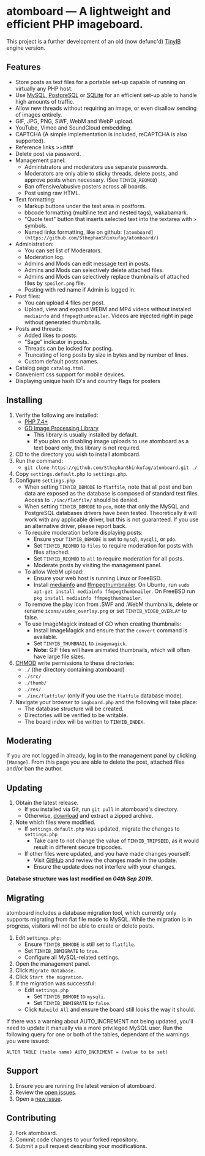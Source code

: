 # atomboard &mdash; A lightweight and efficient PHP imageboard.

This project is a further development of an old (now defunc'd) [TinyIB](https://github.com/tslocum/TinyIB) engine version.

Features
------------

 - Store posts as text files for a portable set-up capable of running on virtually any PHP host.
 - Use [MySQL](https://mysql.com), [PostgreSQL](https://www.postgresql.org) or [SQLite](https://sqlite.org) for an efficient set-up able to handle high amounts of traffic.
 - Allow new threads without requiring an image, or even disallow sending of images entirely.
 - GIF, JPG, PNG, SWF, WebM and WebP upload.
 - YouTube, Vimeo and SoundCloud embedding.
 - CAPTCHA (A simple implementation is included, reCAPTCHA is also supported).
 - Reference links >>###
 - Delete post via password.
 - Management panel:
   - Administrators and moderators use separate passwords.
   - Moderators are only able to sticky threads, delete posts, and approve posts when necessary. (See `TINYIB_REQMOD`)
   - Ban offensive/abusive posters across all boards.
   - Post using raw HTML.
 - Text formatting:
   - Markup buttons under the text area in postform.
   - bbcode formatting (multiline text and nested tags), wakabamark.
   - "Quote text" button that inserts selected text into the textarea with `>` symbols.
   - Named links formatting, like on github: `[atomboard](https://github.com/SthephanShinkufag/atomboard/)`
 - Administration:
   - You can set list of Moderators.
   - Moderation log.
   - Admins and Mods can edit message text in posts.
   - Admins and Mods can selectively delete attached files.
   - Admins and Mods can selectively replace thumbnails of attached files by `spoiler.png` file.
   - Posting with red name if Admin is logged in.
 - Post files:
   - You can upload 4 files per post.
   - Upload, view and expand WEBM and MP4 videos without instaled `mediainfo` and `ffmpegthumbnailer`. Videos are injected right in page without generated thumbnails.
 - Posts and threads:
   - Added likes to posts.
   - "Sage" indicator in posts.
   - Threads can be locked for posting.
   - Truncating of long posts by size in bytes and by number of lines.
   - Custom default posts names.
 - Catalog page `catalog.html`.
 - Convenient css support for mobile devices.
 - Displaying unique hash ID's and country flags for posters

Installing
------------

 1. Verify the following are installed:
    - [PHP 7.4+](https://php.net)
    - [GD Image Processing Library](https://php.net/gd)
      - This library is usually installed by default.
      - If you plan on disabling image uploads to use atomboard as a text board only, this library is not required.
 2. CD to the directory you wish to install atomboard.
 3. Run the command:
    - `git clone https://github.com/SthephanShinkufag/atomboard.git ./`
 4. Copy `settings.default.php` to `settings.php`.
 5. Configure `settings.php`
    - When setting `TINYIB_DBMODE` to `flatfile`, note that all post and ban data are exposed as the database is composed of standard text files.  Access to `./inc/flatfile/` should be denied.
    - When setting `TINYIB_DBMODE` to `pdo`, note that only the MySQL and PostgreSQL databases drivers have been tested. Theoretically it will work with any applicable driver, but this is not guaranteed.  If you use an alternative driver, please report back.
    - To require moderation before displaying posts:
      - Ensure your `TINYIB_DBMODE` is set to `mysql`, `mysqli`, or `pdo`.
      - Set `TINYIB_REQMOD` to `files` to require moderation for posts with files attached.
      - Set `TINYIB_REQMOD` to `all` to require moderation for all posts.
      - Moderate posts by visiting the management panel.
    - To allow WebM upload:
      - Ensure your web host is running Linux or FreeBSD.
      - Install [mediainfo](https://mediaarea.net/en/MediaInfo) and [ffmpegthumbnailer](https://code.google.com/p/ffmpegthumbnailer/). On Ubuntu, run `sudo apt-get install mediainfo ffmpegthumbnailer`. On FreeBSD run `pkg install mediainfo ffmpegthumbnailer`.
    - To remove the play icon from .SWF and .WebM thumbnails, delete or rename `icons/video_overlay.png` or set `TINYIB_VIDEO_OVERLAY` to false.
    - To use ImageMagick instead of GD when creating thumbnails:
      - Install ImageMagick and ensure that the `convert` command is available.
      - Set `TINYIB_THUMBNAIL` to `imagemagick`.
      - **Note:** GIF files will have animated thumbnails, which will often have large file sizes.
 6. [CHMOD](https://en.wikipedia.org/wiki/Chmod) write permissions to these directories:
    - `./` (the directory containing atomboard)
    - `./src/`
    - `./thumb/`
    - `./res/`
    - `./inc/flatfile/` (only if you use the `flatfile` database mode).
 7. Navigate your browser to `imgboard.php` and the following will take place:
    - The database structure will be created.
    - Directories will be verified to be writable.
    - The board index will be written to `TINYIB_INDEX`.

Moderating
------------

If you are not logged in already, log in to the management panel by clicking `[Manage]`.
From this page you are able to delete the post, attached files and/or ban the author.

Updating
------------

 1. Obtain the latest release.
    - If you installed via Git, run `git pull` in atomboard's directory.
    - Otherwise, [download](https://github.com/SthephanShinkufag/atomboard/archive/master.zip) and extract a zipped archive.
 2. Note which files were modified.
    - If `settings.default.php` was updated, migrate the changes to `settings.php`
      - Take care to not change the value of `TINYIB_TRIPSEED`, as it would result in different secure tripcodes.
    - If other files were updated, and you have made changes yourself:
      - Visit [GitHub](https://github.com/SthephanShinkufag/atomboard) and review the changes made in the update.
      - Ensure the update does not interfere with your changes.

**Database structure was last modified on *04th Sep 2019*.**

Migrating
------------

atomboard includes a database migration tool, which currently only supports migrating from flat file mode to MySQL.
While the migration is in progress, visitors will not be able to create or delete posts.

 1. Edit `settings.php`:
    - Ensure `TINYIB_DBMODE` is still set to `flatfile`.
    - Set `TINYIB_DBMIGRATE` to `true`.
    - Configure all MySQL-related settings.
 2. Open the management panel.
 3. Click `Migrate Database`.
 4. Click `Start the migration`.
 5. If the migration was successful:
    - Edit `settings.php`
      - Set `TINYIB_DBMODE` to `mysqli`.
      - Set `TINYIB_DBMIGRATE` to `false`.
    - Click `Rebuild All` and ensure the board still looks the way it should.

If there was a warning about AUTO_INCREMENT not being updated, you'll need to update it manually via a more privileged MySQL user.
Run the following query for one or both of the tables, dependant of the warnings you were issued:

`ALTER TABLE (table name) AUTO_INCREMENT = (value to be set)`

Support
------------

 1. Ensure you are running the latest version of atomboard.
 2. Review the [open issues](https://github.com/SthephanShinkufag/atomboard/issues).
 3. Open a [new issue](https://github.com/SthephanShinkufag/atomboard/issues/new).

Contributing
------------

 2. Fork atomboard.
 3. Commit code changes to your forked repository.
 4. Submit a pull request describing your modifications.
